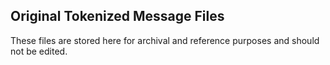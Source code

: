 ## Original Tokenized Message Files
These files are stored here for archival and reference purposes and should not be edited.  